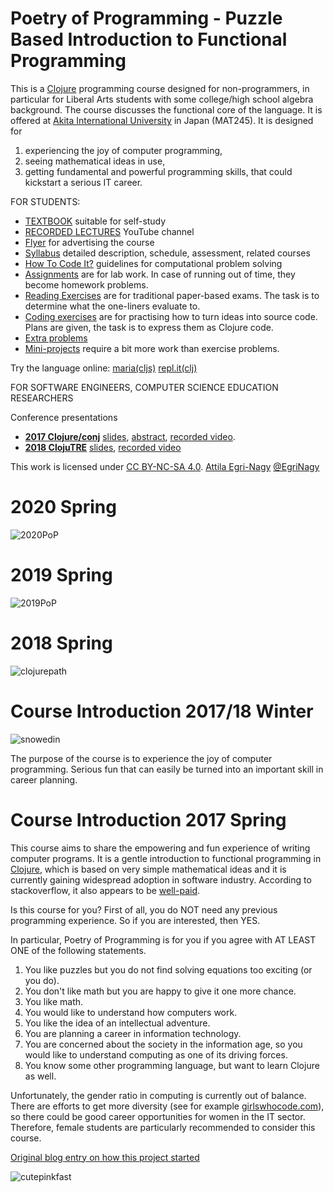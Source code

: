 # Poetry of Programming - Puzzle Based Introduction to Functional Programming

This is a [Clojure](http://clojure.org) programming course designed for non-programmers, in particular for Liberal Arts students with some college/high school algebra background. The course discusses the functional core of the language. It is offered at [Akita International University](http://www.aiu.ac.jp) in Japan (MAT245). It is designed for
1. experiencing the joy of computer programming,
2. seeing mathematical ideas in use,
3. getting fundamental and powerful programming skills, that could kickstart a serious IT career.

FOR STUDENTS:
* [TEXTBOOK](PoP.pdf) suitable for self-study
* [RECORDED LECTURES](https://www.youtube.com/playlist?list=PLI-mrGTUXmHXeKhy6UGdDxIKwM8L4MTbq) YouTube channel
* [Flyer](PoPflyer.pdf) for advertising the course
* [Syllabus](PoP_syllabus.pdf) detailed description, schedule, assessment, related courses
* [How To Code It?](HowToCodeIt.pdf) guidelines for computational problem solving
* [Assignments](problems.md) are for lab work. In case of running out of time, they become homework problems.
* [Reading Exercises](PoP_reading_xs.pdf) are for traditional paper-based exams. The task is to determine what the one-liners evaluate to.
 * [Coding exercises](coding_exercises.pdf) are for practising how to turn ideas into source code. Plans are given, the task is to express them as Clojure code.
* [Extra problems](problems.pdf)
* [Mini-projects](projects.pdf) require a bit more work than exercise problems.

Try the language online: [maria(cljs)](https://www.maria.cloud/) [repl.it(clj)](https://repl.it/languages/clojure)

FOR SOFTWARE ENGINEERS, COMPUTER SCIENCE EDUCATION RESEARCHERS

Conference presentations

* **[2017 Clojure/conj](http://2017.clojure-conj.org/)** [slides](TALKS/2017_Clojure_conj_ENA.pdf), [abstract](http://2017.clojure-conj.org/poetry-of-programming/),  [recorded video](https://www.youtube.com/watch?v=XRjPnuPv6xo).
* **[2018 ClojuTRE](https://clojutre.org/2018/)** [slides](http://egri-nagy.hu/pdf/2018ClojuTREena.pdf), [recorded video](https://youtu.be/-yGHsXSgYdg)




This work is licensed under [CC BY-NC-SA 4.0](https://creativecommons.org/licenses/by-nc-sa/4.0/deed.en).
[Attila Egri-Nagy](http://www.egri-nagy.hu) [@EgriNagy](https://twitter.com/EgriNagy)

# 2020 Spring

![2020PoP](PIX/2020PoP.jpg)


# 2019 Spring

![2019PoP](PIX/2019PoP.jpg)

# 2018 Spring

![clojurepath](PIX/clojurepath.jpg)


# Course Introduction 2017/18 Winter

![snowedin](PIX/snowedin.jpg)

The purpose of the course is to experience the joy of computer programming. Serious fun that can easily be turned into an important skill in career planning.

# Course Introduction 2017 Spring

This course aims to share the empowering and fun experience of writing computer programs. It is a gentle introduction to functional programming in [Clojure](https://clojure.org/), which is based on very simple mathematical ideas and it is currently gaining widespread adoption in software industry. According to stackoverflow, it also appears to be [well-paid](https://stackoverflow.com/insights/survey/2017#technology-top-paying-technologies-worldwide).

Is this course for you? First of all, you do NOT need any previous programming experience. So if you are interested, then YES.

In particular, Poetry of Programming is for you if you agree with AT LEAST ONE of the following statements.

   1. You like puzzles but you do not find solving equations too exciting (or you do).
   2. You don't like math but you are happy to give it one more chance.
   3.  You like math.
   4. You would like to understand how computers work.
   5.  You like the idea of an intellectual adventure.
   6. You are planning a career in information technology.
   7.  You are concerned about the society in the information age, so you would like to understand computing as one of its driving forces.
   8. You know some other programming language, but want to learn Clojure as well.

Unfortunately, the gender ratio in computing is currently out of balance. There are efforts to get more diversity (see for example [girlswhocode.com](https://girlswhocode.com/about-us/)), so there could be good career opportunities for women in the IT sector. Therefore, female students are particularly recommended to consider this course.

[Original blog entry on how this project started](https://replforce.wordpress.com/2016/10/11/poetry-of-programming/)

![cutepinkfast](PIX/cutepinkfast.jpg)
